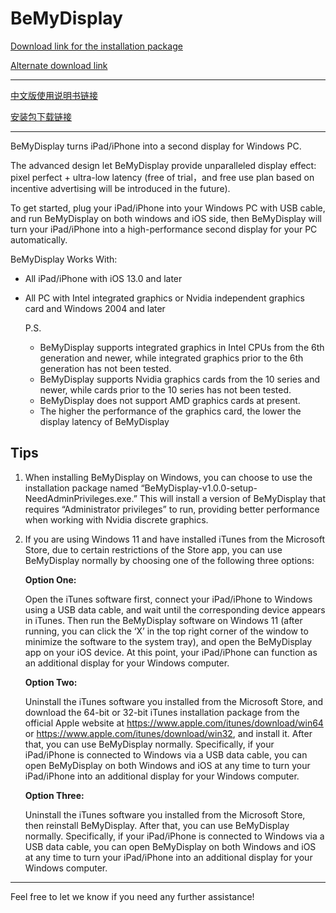 # BeMyDisplay

[Download link for the installation package](https://github.com/starry-sky-workshop/BeMyDisplay/releases/tag/v1.0.0)

[Alternate download link](https://gitee.com/starry-sky-workshop/BeMyDisplay/releases/tag/v1.0.0)

----------------------------------------------------------------------

[中文版使用说明书链接](https://gitee.com/starry-sky-workshop/BeMyDisplay/blob/main/%E4%BD%BF%E7%94%A8%E8%AF%B4%E6%98%8E.md)

[安装包下载链接](https://gitee.com/starry-sky-workshop/BeMyDisplay/releases/tag/v1.0.0)

----------------------------------------------------------------------

BeMyDisplay turns iPad/iPhone into a second display for Windows PC.

The advanced design let BeMyDisplay provide unparalleled display effect: pixel perfect + ultra-low latency (free of trial，and free use plan based on incentive advertising will be introduced in the future).

To get started, plug your iPad/iPhone into your Windows PC with USB cable, and run BeMyDisplay on both windows and iOS side, then BeMyDisplay will turn your iPad/iPhone into a high-performance second display for your PC automatically.

BeMyDisplay Works With:

- All iPad/iPhone with iOS 13.0 and later

- All PC with Intel integrated graphics or Nvidia independent graphics card and Windows 2004 and later

  P.S.

  - BeMyDisplay supports integrated graphics in Intel CPUs from the 6th generation and newer, while integrated graphics prior to the 6th generation has not been tested.
  - BeMyDisplay supports Nvidia graphics cards from the 10 series and newer, while cards prior to the 10 series has not been tested.
  - BeMyDisplay does not support AMD graphics cards at present.
  - The higher the performance of the graphics card, the lower the display latency of BeMyDisplay

## Tips

1. When installing BeMyDisplay on Windows, you can choose to use the installation package named “BeMyDisplay-v1.0.0-setup-NeedAdminPrivileges.exe.” This will install a version of BeMyDisplay that requires “Administrator privileges” to run, providing better performance when working with Nvidia discrete graphics.

2. If you are using Windows 11 and have installed iTunes from the Microsoft Store, due to certain restrictions of the Store app, you can use BeMyDisplay normally by choosing one of the following three options:

   **Option One:**

   Open the iTunes software first, connect your iPad/iPhone to Windows using a USB data cable, and wait until the corresponding device appears in iTunes. Then run the BeMyDisplay software on Windows 11 (after running, you can click the ‘X’ in the top right corner of the window to minimize the software to the system tray), and open the BeMyDisplay app on your iOS device. At this point, your iPad/iPhone can function as an additional display for your Windows computer.

   **Option Two:**

   Uninstall the iTunes software you installed from the Microsoft Store, and download the 64-bit or 32-bit iTunes installation package from the official Apple website at https://www.apple.com/itunes/download/win64 or https://www.apple.com/itunes/download/win32, and install it. After that, you can use BeMyDisplay normally. Specifically, if your iPad/iPhone is connected to Windows via a USB data cable, you can open BeMyDisplay on both Windows and iOS at any time to turn your iPad/iPhone into an additional display for your Windows computer.

   **Option Three:**

   Uninstall the iTunes software you installed from the Microsoft Store, then reinstall BeMyDisplay. After that, you can use BeMyDisplay normally. Specifically, if your iPad/iPhone is connected to Windows via a USB data cable, you can open BeMyDisplay on both Windows and iOS at any time to turn your iPad/iPhone into an additional display for your Windows computer.

---

Feel free to let we know if you need any further assistance!

